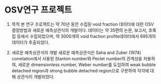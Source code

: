 # OSV연구 프로젝트

1. 목적
본 연구 프로젝트는 약 70년 동안 수집된 void fraction 데이터에 대한 OSV 결정방법과 새로운 예측상관식의 개발이다.
데이터는 약 35편의 논문, 보고서, 초록집 등에서 수집되었으며, 약 3000개의 void fraction profile데이터에서 695개의 데이터가 추출되었다.

2. 새로운 예측상관식의 개발
새로운 예측상관식은 Saha and Zuber (1974) correlation에서 사용된 Stanton number와 Peclet number의 관계성을 차용하여, 새로운 dimensionless number, Weber number를 도입하여 weak bubble detached region과 strong bubble detached region으로 구분하여 각각에 대해 상관식이 개발되었다.
